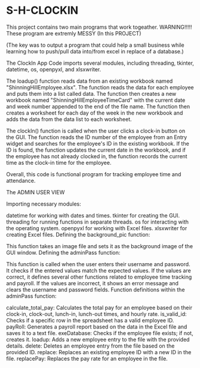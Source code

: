 # S-H-CLOCKIN
This project contains two main programs that work togeather.
WARNING!!!!! These program are extremly MESSY (In this PROJECT) 

(The key was to output a program that could help a small business while learning how to push/pull data into/from excel in replace of a database.)

The ClockIn App
Code imports several modules, including threading, tkinter, datetime, os, openpyxl, and xlsxwriter.

The loadup() function reads data from an existing workbook named "ShinningHillEmployee.xlsx". The function reads the data for each employee and puts them into a list called data. The function then creates a new workbook named "ShinningHillEmployeeTimeCard" with the current date and week number appended to the end of the file name. The function then creates a worksheet for each day of the week in the new workbook and adds the data from the data list to each worksheet.

The clockIn() function is called when the user clicks a clock-in button on the GUI. The function reads the ID number of the employee from an Entry widget and searches for the employee's ID in the existing workbook. If the ID is found, the function updates the current date in the workbook, and if the employee has not already clocked in, the function records the current time as the clock-in time for the employee.

Overall, this code is functional program for tracking employee time and attendance.


The ADMIN USER VIEW 

Importing necessary modules:

datetime for working with dates and times.
tkinter for creating the GUI.
threading for running functions in separate threads.
os for interacting with the operating system.
openpyxl for working with Excel files.
xlsxwriter for creating Excel files.
Defining the background_pic function:

This function takes an image file and sets it as the background image of the GUI window.
Defining the adminPass function:

This function is called when the user enters their username and password.
It checks if the entered values match the expected values.
If the values are correct, it defines several other functions related to employee time tracking and payroll.
If the values are incorrect, it shows an error message and clears the username and password fields.
Function definitions within the adminPass function:

calculate_total_pay: Calculates the total pay for an employee based on their clock-in, clock-out, lunch-in, lunch-out times, and hourly rate.
is_valid_id: Checks if a specific row in the spreadsheet has a valid employee ID.
payRoll: Generates a payroll report based on the data in the Excel file and saves it to a text file.
exeDatabase: Checks if the employee file exists; if not, creates it.
loadup: Adds a new employee entry to the file with the provided details.
delete: Deletes an employee entry from the file based on the provided ID.
replace: Replaces an existing employee ID with a new ID in the file.
replacePay: Replaces the pay rate for an employee in the file.

